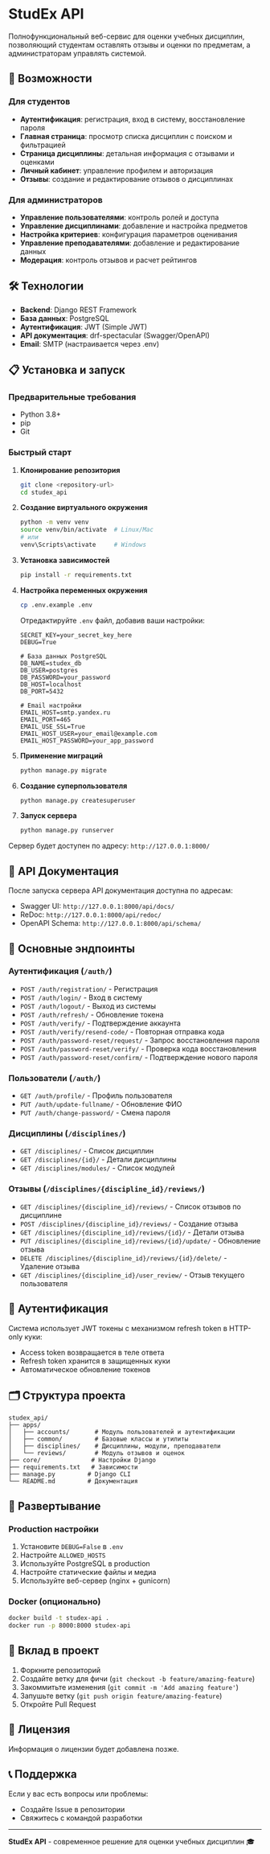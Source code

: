 # StudEx API

Полнофункциональный веб-сервис для оценки учебных дисциплин, позволяющий студентам оставлять отзывы и оценки по предметам, а администраторам управлять системой.

## 🚀 Возможности

### Для студентов
- **Аутентификация**: регистрация, вход в систему, восстановление пароля
- **Главная страница**: просмотр списка дисциплин с поиском и фильтрацией
- **Страница дисциплины**: детальная информация с отзывами и оценками
- **Личный кабинет**: управление профилем и авторизация
- **Отзывы**: создание и редактирование отзывов о дисциплинах

### Для администраторов
- **Управление пользователями**: контроль ролей и доступа
- **Управление дисциплинами**: добавление и настройка предметов
- **Настройка критериев**: конфигурация параметров оценивания
- **Управление преподавателями**: добавление и редактирование данных
- **Модерация**: контроль отзывов и расчет рейтингов

## 🛠 Технологии

- **Backend**: Django REST Framework
- **База данных**: PostgreSQL
- **Аутентификация**: JWT (Simple JWT)
- **API документация**: drf-spectacular (Swagger/OpenAPI)
- **Email**: SMTP (настраивается через .env)

## 📋 Установка и запуск

### Предварительные требования
- Python 3.8+
- pip
- Git

### Быстрый старт

1. **Клонирование репозитория**
   ```bash
   git clone <repository-url>
   cd studex_api
   ```

2. **Создание виртуального окружения**
   ```bash
   python -m venv venv
   source venv/bin/activate  # Linux/Mac
   # или
   venv\Scripts\activate     # Windows
   ```

3. **Установка зависимостей**
   ```bash
   pip install -r requirements.txt
   ```

4. **Настройка переменных окружения**
   ```bash
   cp .env.example .env
   ```
   Отредактируйте `.env` файл, добавив ваши настройки:
   ```
   SECRET_KEY=your_secret_key_here
   DEBUG=True
   
   # База данных PostgreSQL
   DB_NAME=studex_db
   DB_USER=postgres
   DB_PASSWORD=your_password
   DB_HOST=localhost
   DB_PORT=5432
   
   # Email настройки
   EMAIL_HOST=smtp.yandex.ru
   EMAIL_PORT=465
   EMAIL_USE_SSL=True
   EMAIL_HOST_USER=your_email@example.com
   EMAIL_HOST_PASSWORD=your_app_password
   ```

5. **Применение миграций**
   ```bash
   python manage.py migrate
   ```

6. **Создание суперпользователя**
   ```bash
   python manage.py createsuperuser
   ```

7. **Запуск сервера**
   ```bash
   python manage.py runserver
   ```

Сервер будет доступен по адресу: `http://127.0.0.1:8000/`

## 📖 API Документация

После запуска сервера API документация доступна по адресам:
- Swagger UI: `http://127.0.0.1:8000/api/docs/`
- ReDoc: `http://127.0.0.1:8000/api/redoc/`
- OpenAPI Schema: `http://127.0.0.1:8000/api/schema/`

## 🔧 Основные эндпоинты

### Аутентификация (`/auth/`)
- `POST /auth/registration/` - Регистрация
- `POST /auth/login/` - Вход в систему
- `POST /auth/logout/` - Выход из системы
- `POST /auth/refresh/` - Обновление токена
- `POST /auth/verify/` - Подтверждение аккаунта
- `POST /auth/verify/resend-code/` - Повторная отправка кода
- `POST /auth/password-reset/request/` - Запрос восстановления пароля
- `POST /auth/password-reset/verify/` - Проверка кода восстановления
- `POST /auth/password-reset/confirm/` - Подтверждение нового пароля

### Пользователи (`/auth/`)
- `GET /auth/profile/` - Профиль пользователя
- `PUT /auth/update-fullname/` - Обновление ФИО
- `PUT /auth/change-password/` - Смена пароля

### Дисциплины (`/disciplines/`)
- `GET /disciplines/` - Список дисциплин
- `GET /disciplines/{id}/` - Детали дисциплины
- `GET /disciplines/modules/` - Список модулей

### Отзывы (`/disciplines/{discipline_id}/reviews/`)
- `GET /disciplines/{discipline_id}/reviews/` - Список отзывов по дисциплине
- `POST /disciplines/{discipline_id}/reviews/` - Создание отзыва
- `GET /disciplines/{discipline_id}/reviews/{id}/` - Детали отзыва
- `PUT /disciplines/{discipline_id}/reviews/{id}/update/` - Обновление отзыва
- `DELETE /disciplines/{discipline_id}/reviews/{id}/delete/` - Удаление отзыва
- `GET /disciplines/{discipline_id}/user_review/` - Отзыв текущего пользователя

## 🔐 Аутентификация

Система использует JWT токены с механизмом refresh token в HTTP-only куки:
- Access token возвращается в теле ответа
- Refresh token хранится в защищенных куки
- Автоматическое обновление токенов

## 🗂 Структура проекта

```
studex_api/
├── apps/
│   ├── accounts/       # Модуль пользователей и аутентификации
│   ├── common/         # Базовые классы и утилиты
│   ├── disciplines/    # Дисциплины, модули, преподаватели
│   └── reviews/        # Модуль отзывов и оценок
├── core/              # Настройки Django
├── requirements.txt   # Зависимости
├── manage.py         # Django CLI
└── README.md         # Документация
```

## 🚀 Развертывание

### Production настройки
1. Установите `DEBUG=False` в `.env`
2. Настройте `ALLOWED_HOSTS`
3. Используйте PostgreSQL в production
4. Настройте статические файлы и медиа
5. Используйте веб-сервер (nginx + gunicorn)

### Docker (опционально)
```bash
docker build -t studex-api .
docker run -p 8000:8000 studex-api
```

## 🤝 Вклад в проект

1. Форкните репозиторий
2. Создайте ветку для фичи (`git checkout -b feature/amazing-feature`)
3. Закоммитьте изменения (`git commit -m 'Add amazing feature'`)
4. Запушьте ветку (`git push origin feature/amazing-feature`)
5. Откройте Pull Request

## 📝 Лицензия

Информация о лицензии будет добавлена позже.

## 📞 Поддержка

Если у вас есть вопросы или проблемы:
- Создайте Issue в репозитории
- Свяжитесь с командой разработки

---

**StudEx API** - современное решение для оценки учебных дисциплин 🎓